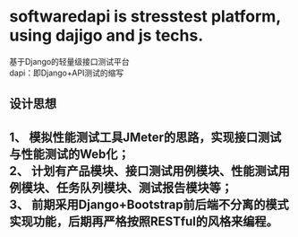 # softwaredapi is stresstest platform, using dajigo and js techs.
基于Django的轻量级接口测试平台     
dapi：即Django+API测试的缩写  


## 设计思想    
1、 模拟性能测试工具JMeter的思路，实现接口测试与性能测试的Web化；     
2、 计划有产品模块、接口测试用例模块、性能测试用例模块、任务队列模块、测试报告模块等；   
3、 前期采用Django+Bootstrap前后端不分离的模式实现功能，后期再严格按照RESTful的风格来编程。    
---    


